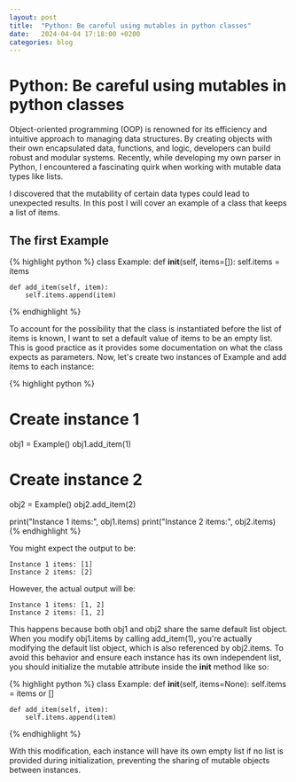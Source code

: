 ```yaml
---
layout: post
title:  "Python: Be careful using mutables in python classes"
date:   2024-04-04 17:18:00 +0200
categories: blog
---
```


# Python: Be careful using mutables in python classes
Object-oriented programming (OOP) is renowned for its efficiency and intuitive approach to managing data structures. By creating objects with their own encapsulated data, functions, and logic, developers can build robust and modular systems. Recently, while developing my own parser in Python, I encountered a fascinating quirk when working with mutable data types like lists.

I discovered that the mutability of certain data types could lead to unexpected results. In this post I will cover an example of a class that keeps a list of items. 

## The first Example
{% highlight python %}
class Example:
    def __init__(self, items=[]):
        self.items = items

    def add_item(self, item):
        self.items.append(item)
{% endhighlight %}

To account for the possibility that the class is instantiated before the list of items is known, I want to set a default value of items to be an empty list. This is good practice as it provides some documentation on what the class expects as parameters. Now, let's create two instances of Example and add items to each instance:

{% highlight python %}
# Create instance 1
obj1 = Example()
obj1.add_item(1)

# Create instance 2
obj2 = Example()
obj2.add_item(2)

print("Instance 1 items:", obj1.items)
print("Instance 2 items:", obj2.items)
{% endhighlight %}

You might expect the output to be:

```
Instance 1 items: [1]
Instance 2 items: [2]
```
However, the actual output will be:

```
Instance 1 items: [1, 2]
Instance 2 items: [1, 2]
```

This happens because both obj1 and obj2 share the same default list object. When you modify obj1.items by calling add_item(1), you're actually modifying the default list object, which is also referenced by obj2.items.
To avoid this behavior and ensure each instance has its own independent list, you should initialize the mutable attribute inside the __init__ method like so:

{% highlight python %}
class Example:
    def __init__(self, items=None):
        self.items = items or []

    def add_item(self, item):
        self.items.append(item)
{% endhighlight %}

With this modification, each instance will have its own empty list if no list is provided during initialization, preventing the sharing of mutable objects between instances.
